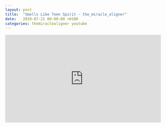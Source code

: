 ```yaml
---
layout: post
title:  "Smells Like Teen Spirit - the_miracle_aligner"
date:   2020-07-21 00:00:00 +0100
categories: themiraclealigner youtube
---
```

<style>.embed-container { position: relative; padding-bottom: 56.25%; height: 0; overflow: hidden; max-width: 100%; } .embed-container iframe, .embed-container object, .embed-container embed { position: absolute; top: 0; left: 0; width: 100%; height: 100%; }</style><div class='embed-container'><iframe src='https://www.youtube.com/embed/PbEKIW3pUUk' frameborder='0' allowfullscreen></iframe></div>
